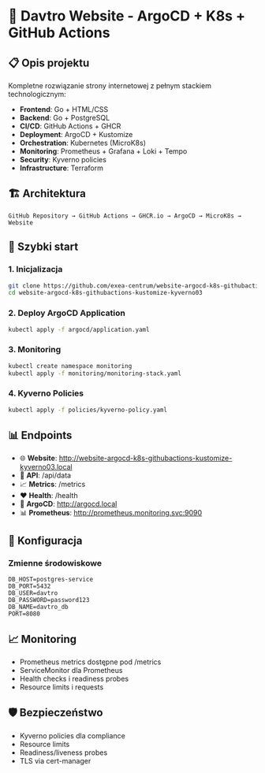 # 🚀 Davtro Website - ArgoCD + K8s + GitHub Actions

## 📋 Opis projektu
Kompletne rozwiązanie strony internetowej z pełnym stackiem technologicznym:
- **Frontend**: Go + HTML/CSS
- **Backend**: Go + PostgreSQL
- **CI/CD**: GitHub Actions + GHCR
- **Deployment**: ArgoCD + Kustomize
- **Orchestration**: Kubernetes (MicroK8s)
- **Monitoring**: Prometheus + Grafana + Loki + Tempo
- **Security**: Kyverno policies
- **Infrastructure**: Terraform

## 🏗️ Architektura
```
GitHub Repository → GitHub Actions → GHCR.io → ArgoCD → MicroK8s → Website
```

## 🚀 Szybki start

### 1. Inicjalizacja
```bash
git clone https://github.com/exea-centrum/website-argocd-k8s-githubactions-kustomize-kyverno03.git
cd website-argocd-k8s-githubactions-kustomize-kyverno03
```

### 2. Deploy ArgoCD Application
```bash
kubectl apply -f argocd/application.yaml
```

### 3. Monitoring
```bash
kubectl create namespace monitoring
kubectl apply -f monitoring/monitoring-stack.yaml
```

### 4. Kyverno Policies
```bash
kubectl apply -f policies/kyverno-policy.yaml
```

## 📊 Endpoints
- 🌐 **Website**: http://website-argocd-k8s-githubactions-kustomize-kyverno03.local
- 📡 **API**: /api/data
- 📈 **Metrics**: /metrics  
- ❤️ **Health**: /health
- 🎯 **ArgoCD**: http://argocd.local
- 📊 **Prometheus**: http://prometheus.monitoring.svc:9090

## 🔧 Konfiguracja

### Zmienne środowiskowe
```
DB_HOST=postgres-service
DB_PORT=5432
DB_USER=davtro
DB_PASSWORD=password123
DB_NAME=davtro_db
PORT=8080
```

## 📈 Monitoring
- Prometheus metrics dostępne pod /metrics
- ServiceMonitor dla Prometheus
- Health checks i readiness probes
- Resource limits i requests

## 🛡️ Bezpieczeństwo
- Kyverno policies dla compliance
- Resource limits
- Readiness/liveness probes
- TLS via cert-manager
